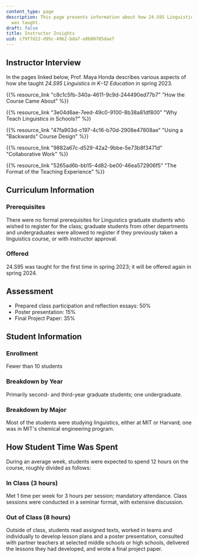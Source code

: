 ```yaml
---
content_type: page
description: This page presents information about how 24.S95 Linguistics in K-12 Education
  was taught.
draft: false
title: Instructor Insights
uid: c79f7d22-d95c-4962-bda7-e8b80785dae7
---
```

## Instructor Interview

In the pages linked below, Prof. Maya Honda describes various aspects of how she taught *24.S95 Linguistics in K–12 Education* in spring 2023.

{{% resource_link "c8c1c5fb-340a-4611-9c9d-244490ed77b7" "How the Course Came About" %}}

{{% resource_link "3e04d6ae-7eed-49c0-9100-8b38a81df800" "Why Teach Linguistics in Schools?" %}}

{{% resource_link "47fa903d-c197-4c16-b70d-2908e47808ae" "Using a \"Backwards\" Course Design" %}}

{{% resource_link "9882a67c-d529-42a2-9bbe-5e73b8f3471d" "Collaborative Work" %}}

{{% resource_link "5265ad6b-bb15-4d82-be00-46ea572906f5" "The Format of the Teaching Experience" %}}

## Curriculum Information

### Prerequisites

There were no formal prerequisites for Linguistics graduate students who wished to register for the class; graduate students from other departments and undergraduates were allowed to register if they previously taken a linguistics course, or with instructor approval.

### Offered

24.S95 was taught for the first time in spring 2023; it will be offered again in spring 2024.

## Assessment

- Prepared class participation and reflection essays: 50%
- Poster presentation: 15%
- Final Project Paper: 35%

## Student Information

### Enrollment

Fewer than 10 students

### Breakdown by Year

Primarily second- and third-year graduate students; one undergraduate.

### Breakdown by Major

Most of the students were studying linguistics, either at MIT or Harvard; one was in MIT's chemical engineering program. 

## How Student Time Was Spent

During an average week, students were expected to spend 12 hours on the course, roughly divided as follows:

### In Class (3 hours)

Met 1 time per week for 3 hours per session; mandatory attendance. Class sessions were conducted in a seminar format, with extensive discussion.

### Out of Class (8 hours)

Outside of class, students read assigned texts, worked in teams and individually to develop lesson plans and a poster presentation, consulted with partner teachers at selected middle schools or high schools, delivered the lessons they had developed, and wrote a final project paper.